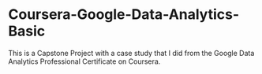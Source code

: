 # Coursera-Google-Data-Analytics-Basic
This is a Capstone Project with a case study that I did from the Google Data Analytics Professional Certificate on Coursera.
